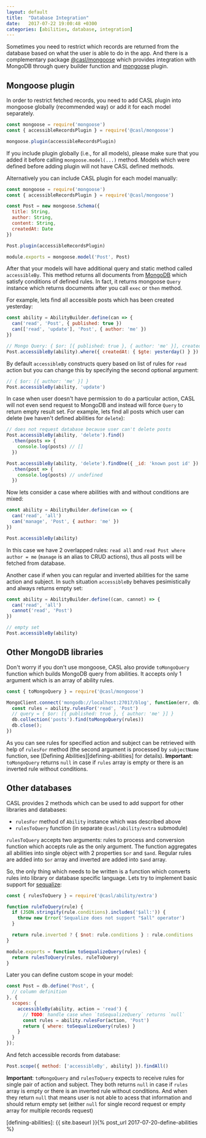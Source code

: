 ```yaml
---
layout: default
title:  "Database Integration"
date:   2017-07-22 19:00:48 +0300
categories: [abilities, database, integration]
---
```


Sometimes you need to restrict which records are returned from the database based on what the user is able to do in the app. And there is a complementary package [@casl/mongoose](/packages/casl-mongoose) which provides integration with MongoDB through query builder function and [mongoose](http://mongoosejs.com/) plugin.

## Mongoose plugin

In order to restrict fetched records, you need to add CASL plugin into mongoose globally (recommended way) or add it for each model separately.

```js
const mongoose = require('mongoose')
const { accessibleRecordsPlugin } = require('@casl/mongoose')

mongoose.plugin(accessibleRecordsPlugin)
```

If you include plugin globally (i.e., for all models), please make sure that you added it before calling `mongoose.model(...)` method. Models which were defined before adding plugin will not have CASL defined methods.

Alternatively you can include CASL plugin for each model manually:

```js
const mongoose = require('mongoose')
const { accessibleRecordsPlugin } = require('@casl/mongoose')

const Post = new mongoose.Schema({
  title: String,
  author: String,
  content: String,
  createdAt: Date
})

Post.plugin(accessibleRecordsPlugin)

module.exports = mongoose.model('Post', Post)
```

After that your models will have additional query and static method called `accessibleBy`. This method returns all documents from [MongoDB](https://www.mongodb.com/) which satisfy conditions of defined rules. In fact, it returns mongoose `Query` instance which returns documents after you call `exec` or `then` method.

For example, lets find all accessible posts which has been created yesterday:

```js
const ability = AbilityBuilder.define(can => {
  can('read', 'Post', { published: true })
  can(['read', 'update'], 'Post', { author: 'me' })
})

// Mongo Query: { $or: [{ published: true }, { author: 'me' }], createdAt: { $gte: yesterday() }  }
Post.accessibleBy(ability).where({ createdAt: { $gte: yesterday() } })
```

By default `accessibleBy` constructs query based on list of rules for `read` action but you can change this by specifying the second optional argument:

```js
// { $or: [{ author: 'me' }] }
Post.accessibleBy(ability, 'update')
```

In case when user doesn't have permission to do a particular action, CASL will not even send request to MongoDB and instead will force `Query` to return empty result set. For example, lets find all posts which user can delete (we haven't defined abilities for `delete`):

```js
// does not request database because user can't delete posts
Post.accessibleBy(ability, 'delete').find()
  .then(posts => {
    console.log(posts) // []
  })

Post.accessibleBy(ability, 'delete').findOne({ _id: 'known post id' })
  .then(post => {
    console.log(posts) // undefined
  })
```

Now lets consider a case where abilities with and without conditions are mixed:

```js
const ability = AbilityBuilder.define(can => {
  can('read', 'all')
  can('manage', 'Post', { author: 'me' })
})

Post.accessibleBy(ability)
```

In this case we have 2 overlapped rules: `read all` and `read Post where author = me` (`manage` is an alias to CRUD actions), thus all posts will be fetched from database.

Another case if when you can regular and inverted abilities for the same action and subject. In such situation `accessibleBy` behaves pesimistically and always returns empty set:

```js
const ability = AbilityBuilder.define((can, cannot) => {
  can('read', 'all')
  cannot('read', 'Post')
})

// empty set
Post.accessibleBy(ability)
```

## Other MongoDB libraries

Don't worry if you don't use mongoose, CASL also provide `toMongoQuery` function which builds MongoDB query from abilities. It accepts only 1 argument which is an array of ability rules.

```js
const { toMongoQuery } = require('@casl/mongoose')

MongoClient.connect('mongodb://localhost:27017/blog', function(err, db) {
  const rules = ability.rulesFor('read', 'Post')
  // query = { $or: [{ published: true }, { author: 'me' }] }
  db.collection('posts').find(toMongoQuery(rules))
  db.close();
})
```

As you can see rules for specified action and subject can be retrieved with help of `rulesFor` method (the second argument is processed by `subjectName` function, see [Defining Abilities][defining-abilities] for details).
**Important**: `toMongoQuery` returns `null` in case if `rules` array is empty or there is an inverted rule without conditions.

## Other databases

CASL provides 2 methods which can be used to add support for other libraries and databases:

* `rulesFor` method of `Ability` instance which was described above
* `rulesToQuery` function (in separate `@casl/ability/extra` submodule)

`rulesToQuery` accepts two arguments: rules to process and conversion function which accepts rule as the only argument. The function aggregates all abilities into single object with 2 properties `$or` and `$and`. Regular rules are added into `$or` array and inverted are added into `$and` array.

So, the only thing which needs to be written is a function which converts rules into library or database specific language. Lets try to implement basic support for [sequalize](http://docs.sequelizejs.com/manual/tutorial/querying.html):

```js
const { rulesToQuery } = require('@casl/ability/extra')

function ruleToQuery(rule) {
  if (JSON.stringify(rule.conditions).includes('$all:')) {
    throw new Error('Sequalize does not support "$all" operator')
  }

  return rule.inverted ? { $not: rule.conditions } : rule.conditions
}

module.exports = function toSequalizeQuery(rules) {
  return rulesToQuery(rules, ruleToQuery)
}
```

Later you can define custom scope in your model:

```js
const Post = db.define('Post', {
  // column definition
}, {
  scopes: {
    accessibleBy(ability, action = 'read') {
      // TODO: handle case when `toSequalizeQuery` returns `null`
      const rules = ability.rulesFor(action, 'Post')
      return { where: toSequalizeQuery(rules) }
    }
  }
});
```

And fetch accessible records from database:

```js
Post.scope({ method: ['accessibleBy', ability] }).findAll()
```

**Important**: `toMongoQuery` and `rulesToQuery` expects to receive rules for single pair of action and subject. They both returns `null` in case if `rules` array is empty or there is an inverted rule without conditions. And when they return `null` that means user is not able to acess that information and should return empty set (either `null` for single record request or empty array for multiple records request)


[defining-abilities]: {{ site.baseurl }}{% post_url 2017-07-20-define-abilities %}
